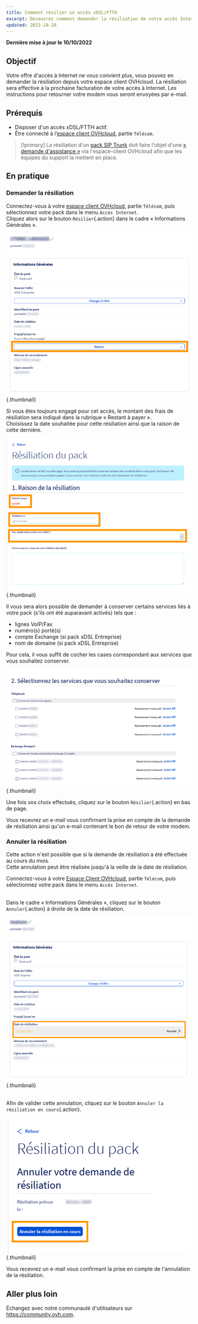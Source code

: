 ```yaml
---
title: Comment résilier un accès xDSL/FTTH
excerpt: Découvrez comment demander la résiliation de votre accès Internet
updated: 2022-10-10
---
```


**Dernière mise à jour le 10/10/2022**

## Objectif

Votre offre d'accès à Internet ne vous convient plus, vous pouvez en demander la résiliation depuis votre espace client OVHcloud.
La résiliation sera effective à la prochaine facturation de votre accès à Internet. Les instructions pour retourner votre modem vous seront envoyées par e-mail.

## Prérequis

- Disposer d'un accès xDSL/FTTH actif.
- Être connecté à l’[espace client OVHcloud](https://www.ovh.com/auth/?action=gotomanager&from=https://www.ovh.com/fr/&ovhSubsidiary=fr), partie `Télécom`.

> [!primary]
> La résiliation d'un [pack SIP Trunk](https://www.ovhtelecom.fr/telephonie/sip-trunk/) doit faire l'objet d'une [« demande d'assistance »](https://www.ovh.com/manager/dedicated/index.html#/support/tickets) via l'espace-client OVHcloud afin que les équipes du support la mettent en place.
> 

## En pratique

### Demander la résiliation

Connectez-vous à votre [espace client OVHcloud](https://www.ovh.com/auth/?action=gotomanager&from=https://www.ovh.com/fr/&ovhSubsidiary=fr), partie `Télécom`, puis sélectionnez votre pack dans le menu `Accès Internet`.
<br>Cliquez alors sur le bouton `Résilier`{.action} dans le cadre « Informations Générales ».

![Resiliation acces](images/Resiliation01-edit-2022.png){.thumbnail}

Si vous êtes toujours engagé pour cet accès, le montant des frais de résiliation sera indiqué dans la rubrique « Restant à payer ».
<br>Choisissez la date souhaitée pour cette résiliation ainsi que la raison de cette dernière.

![Raison resiliation](images/Resiliation02-edit-2022.png){.thumbnail}

Il vous sera alors possible de demander à conserver certains services liés à votre pack (s'ils ont été auparavant activés) tels que :

- lignes VoIP/Fax
- numéro(s) porté(s)
- compte Exchange (si pack xDSL Entreprise)
- nom de domaine (si pack xDSL Entreprise)

Pour cela, il vous suffit de cocher les cases correspondant aux services que vous souhaitez conserver.

![Conservation service](images/Resiliation03-edit-2022.png){.thumbnail}

Une fois vos choix effectués, cliquez sur le bouton `Résilier`{.action} en bas de page.

Vous recevrez un e-mail vous confirmant la prise en compte de la demande de résiliation ainsi qu'un e-mail contenant le bon de retour de votre modem.

### Annuler la résiliation

Cette action n'est possible que si la demande de résiliation a été effectuée au cours du mois.
<br> Cette annulation peut être réalisée jusqu'à la veille de la date de résiliation.

Connectez-vous à votre [Espace Client OVHcloud](https://www.ovh.com/auth/?action=gotomanager&from=https://www.ovh.com/fr/&ovhSubsidiary=fr), partie `Télécom`, puis sélectionnez votre pack dans le menu `Accès Internet`.

<br>Dans le cadre « Informations Générales », cliquez sur le bouton `Annuler`{.action} à droite de la date de résiliation.

![Annulation resiliation](images/Resiliation05-edit-2022.png){.thumbnail}

<br>Afin de valider cette annulation, cliquez sur le bouton `Annuler la résiliation en cours`{.action}.

![Annulation resiliation](images/Resiliation06-edit-2022.png){.thumbnail}

Vous recevrez un e-mail vous confirmant la prise en compte de l'annulation de la résiliation.

## Aller plus loin

Échangez avec notre communauté d'utilisateurs sur <https://community.ovh.com>.
